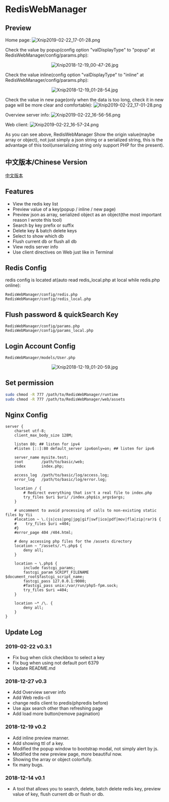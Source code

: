 
RedisWebManager
===============
## Preview
Home page:
![Xnip2019-02-22_17-01-28.png](https://img.xiebruce.top/2019/02/22/3a427db22d0603e50e9e0b9ec9b86020.png)

Check the value by popup(config option "valDisplayType" to "popup" at RedisWebManager/config/params.php):
<p align="center"><img src="https://img.xiebruce.top/2018/12/19/06b077de016906082fbd5018c2f0a831.jpg" title="Xnip2018-12-19_00-47-26.jpg" alt="Xnip2018-12-19_00-47-26.jpg"></p>

Check the value inline(config option "valDisplayType" to "inline" at RedisWebManager/config/params.php):
<p align="center"><img src="https://img.xiebruce.top/2018/12/19/bf7d905a82004282352a1768a293e489.jpg" title="Xnip2018-12-19_01-28-54.jpg" alt="Xnip2018-12-19_01-28-54.jpg"></p>

Check the value in new page(only when the data is too long, check it in new page will be more clear and comfortable):
![Xnip2019-02-22_17-01-28.png](https://img.xiebruce.top/2019/02/22/3a427db22d0603e50e9e0b9ec9b86020.png)

Overview server info:
![Xnip2019-02-22_16-56-56.png](https://img.xiebruce.top/2019/02/22/b7050c86f62f49389b7c99357f0a5125.png)

Web client:
![Xnip2019-02-22_16-57-24.png](https://img.xiebruce.top/2019/02/22/e14e9c7807699916ee03ebeb342a5b32.png)

As you can see above, RedisWebManager Show the origin value(maybe array or object), not just simply a json string or a serialized string, this is the advantage of this tool(unserializing string only support PHP for the present).

## 中文版本/Chinese Version
[中文版本](https://www.xiebruce.top/664.html)

## Features
- View the redis key list
- Preview value of a key(popup / inline / new page)
- Preview json as array, serialized object as an object(the most important reason I wrote this tool)
- Search by key prefix or suffix
- Delete key & batch delete keys
- Select to show which db
- Flush current db or flush all db
- View redis server info
- Use client directives on Web just like in Terminal

## Redis Config
redis config is located at(auto read redis_local.php at local while redis.php online):
```
RedisWebManager/config/redis.php
RedisWebManager/config/redis_local.php
```

## Flush password & quickSearch Key
```
RedisWebManager/config/params.php
RedisWebManager/config/params_local.php
```

## Login Account Config
```
RedisWebManager/models/User.php
```
<p align="center"><img src="https://img.xiebruce.top/2018/12/19/8bddf1ceeb279d233e76af9d3e37cd2d.jpg" title="Xnip2018-12-19_01-20-59.jpg" alt="Xnip2018-12-19_01-20-59.jpg"></p>

## Set permission
```bash
sudo chmod -R 777 /path/to/RedisWebManager/runtime
sudo chmod -R 777 /path/to/RedisWebManager/web/assets
```

## Nginx Config
```nginx
server {
    charset utf-8;
    client_max_body_size 128M;

    listen 80; ## listen for ipv4
    #listen [::]:80 default_server ipv6only=on; ## listen for ipv6

    server_name mysite.test;
    root        /path/to/basic/web;
    index       index.php;

    access_log  /path/to/basic/log/access.log;
    error_log   /path/to/basic/log/error.log;

    location / {
        # Redirect everything that isn't a real file to index.php
        try_files $uri $uri/ /index.php$is_args$args;
    }

    # uncomment to avoid processing of calls to non-existing static files by Yii
    #location ~ \.(js|css|png|jpg|gif|swf|ico|pdf|mov|fla|zip|rar)$ {
    #    try_files $uri =404;
    #}
    #error_page 404 /404.html;

    # deny accessing php files for the /assets directory
    location ~ ^/assets/.*\.php$ {
        deny all;
    }

    location ~ \.php$ {
        include fastcgi_params;
        fastcgi_param SCRIPT_FILENAME $document_root$fastcgi_script_name;
        fastcgi_pass 127.0.0.1:9000;
        #fastcgi_pass unix:/var/run/php5-fpm.sock;
        try_files $uri =404;
    }

    location ~* /\. {
        deny all;
    }
}
```

## Update Log
### 2019-02-22 v0.3.1
- Fix bug when click checkbox to select a key
- Fix bug when using not default port 6379
- Update README.md

### 2018-12-27 v0.3
- Add Overview server info
- Add Web redis-cli
- change redis client to predis(phpredis before)
- Use ajax search other than refreshing page
- Add load more button(remove pagination)

### 2018-12-19 v0.2
- Add inline preview manner.
- Add showing ttl of a key.
- Modified the popup window to bootstrap modal, not simply alert by js.
- Modified the new preview page, more beautiful now.
- Showing the array or object colorfully.
- fix many bugs.

### 2018-12-14 v0.1
- A tool that allows you to search, delete, batch delete redis key, preview value of key, flush current db or flush or db.

